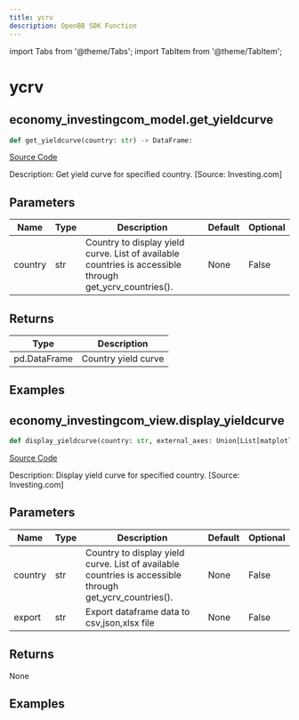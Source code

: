 ```yaml
---
title: ycrv
description: OpenBB SDK Function
---
```


import Tabs from '@theme/Tabs';
import TabItem from '@theme/TabItem';

# ycrv

<Tabs>
<TabItem value="model" label="Model" default>

## economy_investingcom_model.get_yieldcurve

```python title='openbb_terminal/economy/investingcom_model.py'
def get_yieldcurve(country: str) -> DataFrame:
```
[Source Code](https://github.com/OpenBB-finance/OpenBBTerminal/tree/main/openbb_terminal/economy/investingcom_model.py#L306)

Description: Get yield curve for specified country. [Source: Investing.com]

## Parameters

| Name | Type | Description | Default | Optional |
| ---- | ---- | ----------- | ------- | -------- |
| country | str | Country to display yield curve. List of available countries is accessible through get_ycrv_countries(). | None | False |

## Returns

| Type | Description |
| ---- | ----------- |
| pd.DataFrame | Country yield curve |

## Examples



</TabItem>
<TabItem value="view" label="View">

## economy_investingcom_view.display_yieldcurve

```python title='openbb_terminal/economy/investingcom_view.py'
def display_yieldcurve(country: str, external_axes: Union[List[matplotlib.axes._axes.Axes], NoneType], raw: bool, export: str) -> None:
```
[Source Code](https://github.com/OpenBB-finance/OpenBBTerminal/tree/main/openbb_terminal/economy/investingcom_view.py#L208)

Description: Display yield curve for specified country. [Source: Investing.com]

## Parameters

| Name | Type | Description | Default | Optional |
| ---- | ---- | ----------- | ------- | -------- |
| country | str | Country to display yield curve. List of available countries is accessible through get_ycrv_countries(). | None | False |
| export | str | Export dataframe data to csv,json,xlsx file | None | False |

## Returns

None

## Examples



</TabItem>
</Tabs>